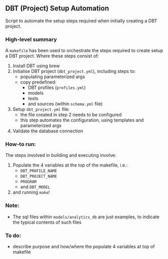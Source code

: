 ## DBT (Project) Setup Automation

Script to automate the setup steps required when initially creating a DBT project.

### High-level summary

A `makefile` has been used to orchestrate the steps required to create setup a DBT project. Where these steps consist of:

1) Install DBT using brew
2) Initialise DBT project (`dbt_project.yml`), including steps to:
    * populating parameterized args
    * copy predefined:
        - DBT profiles (`profiles.yml`)
        - models
        - tests
        - and sources (within `schema.yml` file)
3) Setup `dbt_project.yml` file:
    * the file created in step 2 needs to be configured
    * this step automates the configuration, using templates and parameterized args
4) Validate the database connection

### How-to run:

The steps involved in building and executing involve:

1) Populate the 4 variables at the top of the makefile, i.e.:
    * `DBT_PROFILE_NAME`
    * `DBT_PROJECT_NAME`
    * `PROGRAM`
    * and `DBT_MODEL`
2) and running `make`!

### Note:

* The sql files within `models/analytics_db` are just examples, to indicate the typical contents of such files

### To do:

* describe purpose and how/where the populate 4 variables at top of makefile

